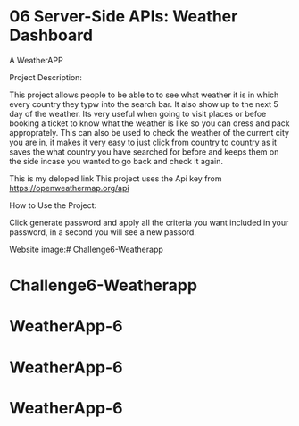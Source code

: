 # 06 Server-Side APIs: Weather Dashboard

A WeatherAPP

Project Description:

This project allows people to be able to to see what weather it is in which every country they typw into the search bar. It also show up to the next 5 day of the weather. Its very useful when going to visit places or befoe booking a ticket to know what the weather is like so you can dress and pack approprately. This can also be used to check the weather of the current city you are in, it makes it very easy to just click from country to country as it saves the what country you have searched for before and keeps them on the side incase you wanted to go back and check it again.

This is my deloped link 
This project uses the Api key from https://openweathermap.org/api


How to Use the Project:

Click generate password and apply all the criteria you want included in your password, in a second you will see a new passord.

Website image:# Challenge6-Weatherapp
# Challenge6-Weatherapp
# WeatherApp-6
# WeatherApp-6
# WeatherApp-6
